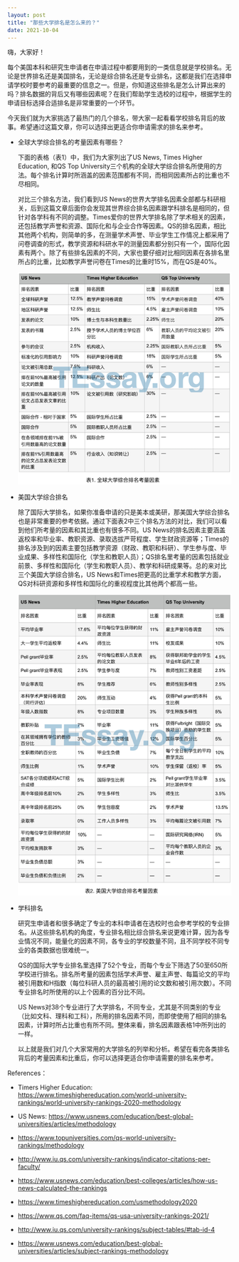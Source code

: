 ```yaml
---
layout: post
title: "那些大学排名是怎么来的？"
date: 2021-10-04
---
```


嗨，大家好！

每个美国本科和研究生申请者在申请过程中都要用到的一类信息就是学校排名。无论是世界排名还是美国排名，无论是综合排名还是专业排名，这都是我们在选择申请学校时要参考的最重要的信息之一。但是，你知道这些排名是怎么计算出来的吗？排名数据的背后又有哪些因素呢？在我们帮助学生选校的过程中，根据学生的申请目标选择合适排名是非常重要的一个环节。

今天我们就为大家挑选了最热门的几个排名，带大家一起看看学校排名背后的故事。希望通过这篇文章，你可以选择出更适合你申请需求的排名来参考。

+ 全球大学综合排名的考量因素有哪些？

  下面的表格（表1）中，我们为大家列出了US News, Times Higher Education, 和QS Top University三个机构的全球大学综合排名所使用的方法。每个排名计算时所涵盖的因素范围都有不同，而相同因素所占的比重也不尽相同。

  对比三个排名方法，我们看到US News的世界大学排名因素全部都与科研相关，后到这篇文章后面你会发现其世界综合排名因素跟学科排名是相同的，但针对各学科有不同的调整。Times爱你的世界大学排名除了学术相关的因素，还包括教学声誉和资源、国际化和与企业合作等因素。QS的排名因素，相比其他两个机构，则简单的多，在测量学术声誉、毕业学生工作情况上都采用了问卷调查的形式，教学资源和科研水平的测量因素都分别只有一个，国际化因素有两个。除了有些排名因素的不同，大家也要仔细对比相同因素在各排名里所占的比重，比如教学声誉问卷在Times的比重时15%，而在QS是40%。

  ![Table 1. International Ranking Factors](/assets/images/ranking_method/international_ranking_factors.png)


+ 美国大学综合排名

  除了国际大学排名，如果你准备申请的只是美本或美研，那美国大学综合排名也是非常重要的参考依据。通过下面表2中三个排名方法的对比，我们可以看到他们所考量的因素和其比重也有很多不同。US News的排名因素主要涵盖返校率和毕业率、教职资源、录取选拔严苛程度、学生财政资源等；Times的排名涉及到的因素主要包括教学资源（财政、教职和科研）、学生参与度、毕业成果、多样性和国际化（学生和教职人员）；QS排名里考量的因素包括就业前景、多样性和国际化（学生和教职人员）、教学和科研成果等。总的来对比三个美国大学综合排名，US News和Times把更高的比重学术和教学方面，QS对科研资源和多样性和国际化的重视程度比其他两个都高一些。

  ![Table 2. American Ranking Factors](/assets/images/ranking_method/american_ranking_factors.png)

+ 学科排名

  研究生申请者和很多确定了专业的本科申请者在选校时也会参考学校的专业排名。从这些排名机构的角度，专业排名相比综合排名来说更难计算，因为各专业情况不同，能量化的因素不同，各专业的学校数量不同，且不同学校不同专业的各类数据也很难统一。

  QS的国际大学专业排名里选择了52个专业，而每个专业下筛选了50至650所学校进行排名。排名所考量的因素包括学术声誉、雇主声誉、每篇论文的平均被引用数和H指数（每位科研人员的最高被引用的论文数和被引用次数）。不同专业排名时所使用的以上个因素的百分比不同。

  US News对38个专业进行了大学排名，不同专业，尤其是不同类别的专业（比如文科、理科和工科），所用的排名因素不同，而即使使用了相同的排名因素，计算时所占比重也有所不同。整体来看，排名因素跟表格1中所列出的一样。

  以上就是我们对几个大家常用的大学排名的列举和分析。希望在看完各类排名背后的考量因素和比重后，你可以选择更适合你申请需要的排名来参考。




References：

+ Timers Higher Education: https://www.timeshighereducation.com/world-university-rankings/world-university-rankings-2020-methodology

+ US News: https://www.usnews.com/education/best-global-universities/articles/methodology

+ https://www.topuniversities.com/qs-world-university-rankings/methodology

+ http://www.iu.qs.com/university-rankings/indicator-citations-per-faculty/

+ https://www.usnews.com/education/best-colleges/articles/how-us-news-calculated-the-rankings

+ https://www.timeshighereducation.com/usmethodology2020

+ https://www.qs.com/faq-items/qs-usa-university-rankings-2021/

+ http://www.iu.qs.com/university-rankings/subject-tables/#tab-id-4

+ https://www.usnews.com/education/best-global-universities/articles/subject-rankings-methodology
